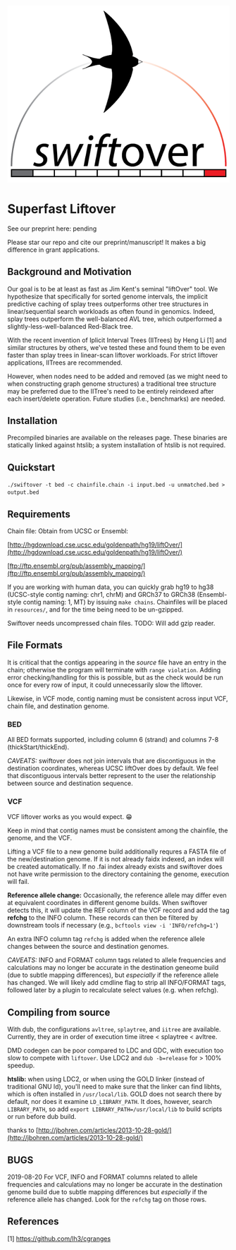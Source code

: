 ![swiftover logo](swiftover_logo1x.png)

# Superfast Liftover

See our preprint here: pending

Please star our repo and cite our preprint/manuscript! It makes a big difference in grant applications.

## Background and Motivation

Our goal is to be at least as fast as Jim Kent's seminal "liftOver" tool.
We hypothesize that specifically for sorted genome intervals,
the implicit predictive caching of splay trees outperforms other
tree structures in linear/sequential search workloads as often found in genomics.
Indeed, splay trees outperform the well-balanced AVL tree,
which outperformed a slightly-less-well-balanced Red-Black tree.

 With the recent invention of Iplicit Interval Trees (IITrees)
 by Heng Li [1] and similar structures by others, we've tested these and found them
 to be even faster than splay trees in linear-scan liftover workloads.
 For strict liftover applications, IITrees are recommended.
 
 However, when nodes need to be added and removed (as we might need to when
 constructing graph genome structures) a traditional tree structure
 may be preferred due to the IITree's need to be entirely reindexed after each
 insert/delete operation. Future studies (i.e., benchmarks) are needed.

## Installation

Precompiled binaries are available on the releases page. These binaries are statically linked against htslib; a system installation of htslib is not required.

## Quickstart

`./swiftover -t bed -c chainfile.chain -i input.bed -u unmatched.bed > output.bed`

## Requirements

Chain file: Obtain from UCSC or Ensembl:

[http://hgdownload.cse.ucsc.edu/goldenpath/hg19/liftOver/](http://hgdownload.cse.ucsc.edu/goldenpath/hg19/liftOver/)

[ftp://ftp.ensembl.org/pub/assembly_mapping/](ftp://ftp.ensembl.org/pub/assembly_mapping/)

If you are working with human data, you can quickly grab hg19 to hg38
(UCSC-style contig naming: chr1, chrM) and GRCh37 to GRCh38
(Ensembl-style contig naming: 1, MT) by issuing `make chains`.
Chainfiles will be placed in `resources/`, and for the time being need to be un-gzipped.

Swiftover needs uncompressed chain files. TODO: Will add gzip reader.

## File Formats

It is critical that the contigs appearing in the _source_ file have an entry in the chain;
otherwise the program will terminate with `range violation`. Adding error checking/handling
for this is possible, but as the check would be run once for every row of input, it could
unnecessarily slow the liftover.

Likewise, in VCF mode, contig naming must be consistent across input VCF, chain file, and
destination genome.

### BED

All BED formats supported, including column 6 (strand) and columns 7-8 (thickStart/thickEnd).

*CAVEATS:* swiftover does not join intervals that are discontiguous
in the destination coordinates, whereas UCSC liftOver does by default. We feel that discontiguous intervals better represent to the user the relationship between source and destination sequence.

### VCF

VCF liftover works as you would expect. 😁

Keep in mind that contig names must be consistent among the chainfile, the genome, and the VCF.

Lifting a VCF file to a new genome build additionally requres a FASTA file of the new/destination genome. If it is not already faidx indexed, an index will be created automatically. If no .fai index already exists and swiftover does not have write permission to the directory containing the genome, execution will fail.

**Reference allele change:** Occasionally, the reference allele may differ even at equivalent coordinates in different genome builds. When swiftover detects this, it will update the REF column of the VCF record and add the tag **refchg** to the INFO column. These records can then be filtered by downstream tools if necessary (e.g., `bcftools view -i 'INFO/refchg=1'`)

An extra INFO column tag `refchg` is added when the reference allele changes between the
source and destination genomes.

*CAVEATS:* INFO and FORMAT column tags related to allele frequencies and calculations may
no longer be accurate in the destination geneome build (due to subtle mapping differences),
but _especially_ if the reference allele has changed. We will likely add cmdline flag to strip
all INFO/FORMAT tags, followed later by a plugin to recalculate select values (e.g. when refchg).

## Compiling from source

With dub, the configurations `avltree`, `splaytree`, and `iitree` are available. Currently, they
are in order of execution time iitree < splaytree < avltree.

DMD codegen can be poor compared to LDC and GDC, with execution too slow to compete with `liftover`.
Use LDC2 and `dub -b=release` for > 100% speedup.

**htslib:** when using LDC2, or when using the GOLD linker (instead of traditional GNU ld), you'll need to make sure
that the linker can find libhts, which is often installed in `/usr/local/lib`. GOLD does not search there
by default, nor does it examine `LD_LIBRARY_PATH`. It does, however, search `LIBRARY_PATH`, so add
`export LIBRARY_PATH=/usr/local/lib` to build scripts or run before dub build.

thanks to [http://jbohren.com/articles/2013-10-28-gold/](http://jbohren.com/articles/2013-10-28-gold/)

## BUGS

2019-08-20 For VCF, INFO and FORMAT columns related to allele frequencies and calculations
may no longer be accurate in the destination genome build due to subtle mapping differences
but _especially_ if the reference allele has changed. Look for the `refchg` tag on those rows.



## References

[1] https://github.com/lh3/cgranges
